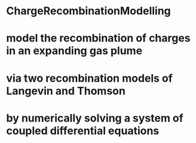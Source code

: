 # ChargeRecombinationModelling
#
# model the recombination of charges in an expanding gas plume
# via two recombination models of Langevin and Thomson
# by numerically solving a system of coupled differential equations
